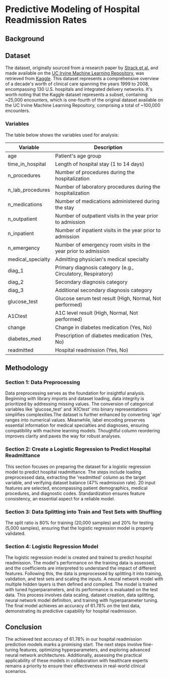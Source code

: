 # Predictive Modeling of Hospital Readmission Rates 

## Background



## Dataset 

The dataset, originally sourced from a research paper by [Strack et al.][1] and made available on the [UC Irvine Machine Learning Repository][2], was retrieved from [Kaggle][3]. This dataset represents a comprehensive overview of a decade's worth of clinical care spanning the years 1999 to 2008, encompassing 130 U.S. hospitals and integrated delivery networks. It's worth noting that the Kaggle dataset represents a subset, containing ~25,000 encounters, which is one-fourth of the original dataset available on the UC Irvine Machine Learning Repository, comprising a total of ~100,000 encounters.

[1]: https://www.hindawi.com/journals/bmri/2014/781670/
[2]: https://archive.ics.uci.edu/dataset/296/diabetes+130-us+hospitals+for+years+1999-2008
[3]: https://www.kaggle.com/datasets/dubradave/hospital-readmissions

### Variables 
The table below shows the variables used for analysis:

| Variable            | Description                                                   |
|---------------------|---------------------------------------------------------------|
| age                 | Patient's age group                                           |
| time_in_hospital    | Length of hospital stay (1 to 14 days)                       |
| n_procedures        | Number of procedures during the hospitalization              |
| n_lab_procedures    | Number of laboratory procedures during the hospitalization   |
| n_medications       | Number of medications administered during the stay            |
| n_outpatient        | Number of outpatient visits in the year prior to admission   |
| n_inpatient         | Number of inpatient visits in the year prior to admission    |
| n_emergency         | Number of emergency room visits in the year prior to admission |
| medical_specialty   | Admitting physician's medical specialty                       |
| diag_1              | Primary diagnosis category (e.g., Circulatory, Respiratory)   |
| diag_2              | Secondary diagnosis category                                  |
| diag_3              | Additional secondary diagnosis category                       |
| glucose_test        | Glucose serum test result (High, Normal, Not performed)       |
| A1Ctest             | A1C level result (High, Normal, Not performed)                |
| change              | Change in diabetes medication (Yes, No)                       |
| diabetes_med        | Prescription of diabetes medication (Yes, No)                |
| readmitted          | Hospital readmission (Yes, No)                                |


## Methodology

### Section 1: Data Preprocessing

Data preprocessing serves as the foundation for insightful analysis. Beginning with library imports and dataset loading, data integrity is prioritized by addressing missing values. The conversion of categorical variables like 'glucose_test' and 'A1Ctest' into binary representations simplifies complexities.The dataset is further enhanced by converting 'age' ranges into numerical values. Meanwhile, label encoding preserves essential information for medical specialties and diagnoses, ensuring compatibility with machine learning models. Thoughtful column reordering improves clarity and paves the way for robust analyses. 

### Section 2: Create a Logistic Regression to Predict Hospital Readmittance

This section focuses on preparing the dataset for a logistic regression model to predict hospital readmittance. The steps include loading preprocessed data, extracting the 'readmitted' column as the target variable, and verifying dataset balance (47% readmission rate). 20 input features are selected, encompassing patient demographics, medical procedures, and diagnostic codes. Standardization ensures feature consistency, an essential aspect for a reliable model.

### Section 3: Data Splitting into Train and Test Sets with Shuffling

The split ratio is 80% for training (20,000 samples) and 20% for testing (5,000 samples), ensuring that the logistic regression model is properly validated.

### Section 4: Logistic Regression Model

The logistic regression model is created and trained to predict hospital readmission. The model's performance on the training data is assessed, and the coefficients are interpreted to understand the impact of different features. Following this, the data is preprocessed by splitting it into training, validation, and test sets and scaling the inputs. A neural network model with multiple hidden layers is then defined and compiled. The model is trained with tuned hyperparameters, and its performance is evaluated on the test data. This process involves data scaling, dataset creation, data splitting, neural network model definition, and training with hyperparameter tuning. The final model achieves an accuracy of 61.78% on the test data, demonstrating its predictive capability for hospital readmission.


## Conclusion
The achieved test accuracy of 61.78% in our hospital readmission prediction models marks a promising start. The next steps involve fine-tuning features, optimizing hyperparameters, and exploring advanced neural network architectures. Additionally, assessing the practical applicability of these models in collaboration with healthcare experts remains a priority to ensure their effectiveness in real-world clinical scenarios.

